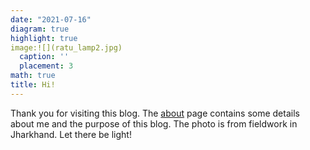 ```yaml
---
date: "2021-07-16"
diagram: true
highlight: true
image:![](ratu_lamp2.jpg)
  caption: ''
  placement: 3
math: true
title: Hi!
---
```


Thank you for visiting this blog. The [about](/about) page contains some details about me and the purpose of this blog. The photo is from fieldwork in Jharkhand. Let there be light! 